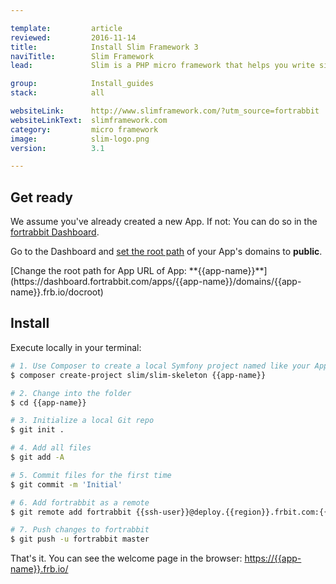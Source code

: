 ```yaml
---

template:         article
reviewed:         2016-11-14
title:            Install Slim Framework 3
naviTitle:        Slim Framework
lead:             Slim is a PHP micro framework that helps you write simple web applications and APIs quickly. Learn how to install and tune Slim 3 on fortrabbit.

group:            Install_guides
stack:            all

websiteLink:      http://www.slimframework.com/?utm_source=fortrabbit
websiteLinkText:  slimframework.com
category:         micro framework
image:            slim-logo.png
version:          3.1

---
```


## Get ready

We assume you've already created a new App. If not: You can do so in the [fortrabbit Dashboard](/dashboard).

Go to the Dashboard and [set the root path](/app#toc-set-a-custom-root-path) of your App's domains to **public**.

<div markdown="1" data-user="known">
[Change the root path for App URL of App: **{{app-name}}**](https://dashboard.fortrabbit.com/apps/{{app-name}}/domains/{{app-name}}.frb.io/docroot)
</div>

## Install

Execute locally in your terminal:

```bash
# 1. Use Composer to create a local Symfony project named like your App
$ composer create-project slim/slim-skeleton {{app-name}}

# 2. Change into the folder
$ cd {{app-name}}

# 3. Initialize a local Git repo
$ git init .

# 4. Add all files
$ git add -A

# 5. Commit files for the first time
$ git commit -m 'Initial'

# 6. Add fortrabbit as a remote
$ git remote add fortrabbit {{ssh-user}}@deploy.{{region}}.frbit.com:{{app-name}}.git

# 7. Push changes to fortrabbit
$ git push -u fortrabbit master
```

That's it. You can see the welcome page in the browser:
[https://{{app-name}}.frb.io/](https://{{app-name}}.frb.io/)
